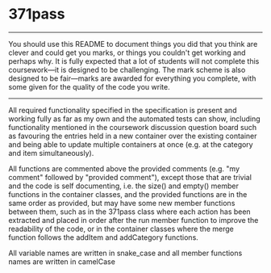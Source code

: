 # 371pass

___
You should use this README to document things you did that you think are clever and could get you marks, or things you
couldn't get working and perhaps why. It is fully expected that a lot of students will not complete this coursework—it
is designed to be challenging. The mark scheme is also designed to be fair—marks are awarded for everything you
complete, with some given for the quality of the code you write.
___
All required functionality specified in the specification is present and working fully as far as my own and the
automated tests can show, including functionality mentioned in the coursework discussion question board such as
favouring the entries held in a new container over the existing container and being able to update multiple containers
at once (e.g. at the category and item simultaneously).

All functions are commented above the provided comments (e.g. "my comment" followed by "provided comment"), except those
that are trivial and the code is self documenting, i.e. the size() and empty() member functions in the container
classes, and the provided functions are in the same order as provided, but may have some new member functions between
them, such as in the 371pass class where each action has been extracted and placed in order after the run member
function to improve the readability of the code, or in the container classes where the merge function follows the
addItem and addCategory functions.

All variable names are written in snake_case and all member functions names are written in camelCase